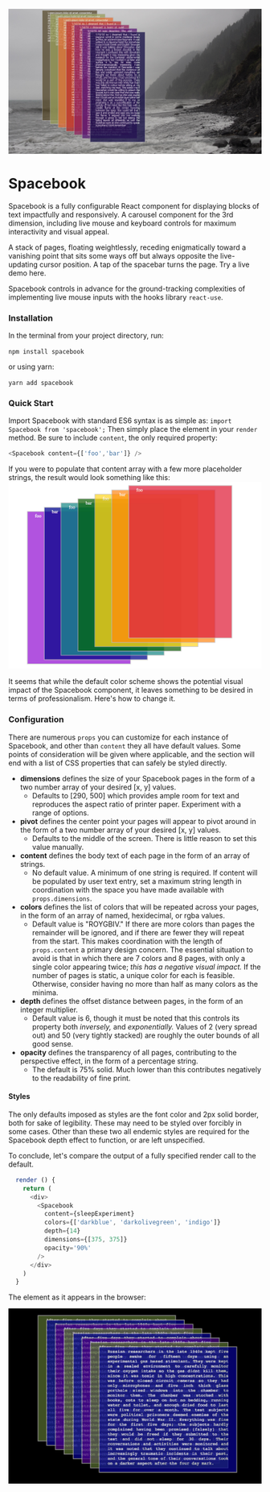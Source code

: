  ![The best of Spacebook](https://raw.githubusercontent.com/danielmdavis/spacebook/master/app/images/spacebook1.png)

# Spacebook

Spacebook is a fully configurable React component for displaying blocks of text impactfully and responsively. A carousel component for the 3rd dimension, including live mouse and keyboard controls for maximum interactivity and visual appeal.

A stack of pages, floating weightlessly, receding enigmatically toward a vanishing point that sits some ways off but always opposite the live-updating cursor position. A tap of the spacebar turns the page. Try a live demo here.

Spacebook controls in advance for the ground-tracking complexities of implementing live mouse inputs with the hooks library `react-use`.

### Installation

In the terminal from your project directory, run:

```npm install spacebook```

or using yarn:

```yarn add spacebook```

### Quick Start

Import Spacebook with standard ES6 syntax is as simple as:
```import Spacebook from 'spacebook';```
Then simply place the element in your `render` method. Be sure to include `content`, the only required property:

```javascript
<Spacebook content={['foo','bar']} />
```

If you were to populate that content array with a few more placeholder strings, the result would look something like this:
![All Default properties](https://raw.githubusercontent.com/danielmdavis/spacebook/master/app/images/spacebook2.png)

It seems that while the default color scheme shows the potential visual impact of the Spacebook component, it leaves something to be desired in terms of professionalism. Here's how to change it.

### Configuration

There are numerous `props` you can customize for each instance of Spacebook, and other than `content` they all have default values. Some points of consideration will be given where applicable, and the section will end with a list of CSS properties that can safely be styled directly.

* **dimensions** defines the size of your Spacebook pages in the form of a two number array of your desired [x, y] values.
  * Defaults to [290, 500] which provides ample room for text and reproduces the aspect ratio of printer paper. Experiment with a range of options.
* **pivot** defines the center point your pages will appear to pivot around in the form of a two number array of your desired [x, y] values.
  * Defaults to the middle of the screen. There is little reason to set this value manually.
* **content** defines the body text of each page in the form of an array of strings.
  * No default value. A minimum of one string is required. If content will be populated by user text entry, set a maximum string length in coordination with the space you have made available with `props.dimensions`.
* **colors** defines the list of colors that will be repeated across your pages, in the form of an array of named, hexidecimal, or rgba values.
  * Default value is "ROYGBIV." If there are more colors than pages the remainder will be ignored, and if there are fewer they will repeat from the start. This makes coordination with the length of `props.content` a primary design concern. The essential situation to avoid is that in which there are 7 colors and 8 pages, with only a single color appearing twice; *this has a negative visual impact.* If the number of pages is static, a unique color for each is feasible. Otherwise, consider having no more than half as many colors as the minima.
* **depth** defines the offset distance between pages, in the form of an integer multiplier.
  * Default value is 6, though it must be noted that this controls its property both *inversely,* and *exponentially.* Values of 2 (very spread out) and 50 (very tightly stacked) are roughly the outer bounds of all good sense.
 * **opacity** defines the transparency of all pages, contributing to the perspective effect, in the form of a percentage string.
   * The default is 75% solid. Much lower than this contributes negatively to the readability of fine print.
#### Styles
The only defaults imposed as styles are the font color and 2px solid border, both for sake of legibility. These may need to be styled over forcibly in some cases. Other than these two all endemic styles are required for the Spacebook depth effect to function, or are left unspecified.


To conclude, let's compare the output of a fully specified render call to the default.

  ```javascript
    render () {
      return (
        <div>
          <Spacebook
            content={sleepExperiment}
            colors={['darkblue', 'darkolivegreen', 'indigo']}
            depth={14}
            dimensions={[375, 375]}
            opacity='90%'
          />
        </div>
      )
    }
  ```


 The element as it appears in the browser:

 ![Styled Spacebook](https://raw.githubusercontent.com/danielmdavis/spacebook/master/app/images/spacebook3.png)
